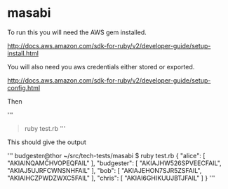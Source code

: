 # masabi

To run this you will need the AWS gem installed.

http://docs.aws.amazon.com/sdk-for-ruby/v2/developer-guide/setup-install.html

You will also need you aws credentials either stored or exported.

http://docs.aws.amazon.com/sdk-for-ruby/v2/developer-guide/setup-config.html

Then

'''
> ruby test.rb 
'''

This should give the output

'''
budgester@thor ~/src/tech-tests/masabi $ ruby test.rb 
{
  "alice": [
    "AKIAINQAMCHVOPEQFAIL"
  ],
  "budgester": [
    "AKIAJHW526SPVEECFAIL",
    "AKIAJ5UJRFCWNSNHFAIL"
  ],
  "bob": [
    "AKIAJEHON7SJR5ZSFAIL",
    "AKIAIHCZPWDZWXC5FAIL"
  ],
  "chris": [
    "AKIAI6GHIKUUJBTJFAIL"
  ]
}
'''

